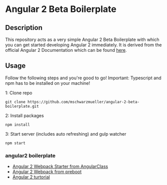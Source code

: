 # Angular 2 Beta Boilerplate

## Description
This repository acts as a very simple Angular 2 Beta Boilerplate with which you can get started developing Angular 2 immediately.
It is derived from the official Angular 2 Documentation which can be found [here](https://angular.io/docs/ts/latest/quickstart.html).
## Usage
Follow the following steps and you're good to go! Important: Typescript and npm has to be installed on your machine!

1: Clone repo
```
git clone https://github.com/mschwarzmueller/angular-2-beta-boilerplate.git
```
2: Install packages
```
npm install
```
3: Start server (includes auto refreshing) and gulp watcher
```
npm start
```

### angular2 boilerplate
 - [Angular 2 Webpack Starter from AngularClass](https://github.com/AngularClass/angular2-webpack-starter)
 - [Angular 2 Webpack from preboot](https://github.com/preboot/angular2-webpack)
 - [Angular 2 turtorial](http://courses.angularclass.com/courses/angular-2-fundamentals/lectures/1304177)
